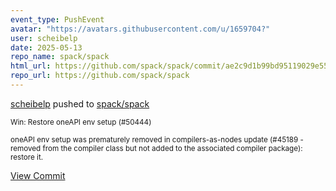 ```yaml
---
event_type: PushEvent
avatar: "https://avatars.githubusercontent.com/u/1659704?"
user: scheibelp
date: 2025-05-13
repo_name: spack/spack
html_url: https://github.com/spack/spack/commit/ae2c9d1b99bd95119029e552e2bcc7204995ee88
repo_url: https://github.com/spack/spack
---
```


<a href='https://github.com/scheibelp' target='_blank'>scheibelp</a> pushed to <a href='https://github.com/spack/spack' target='_blank'>spack/spack</a>

<small>Win: Restore oneAPI env setup (#50444)

oneAPI env setup was prematurely removed in compilers-as-nodes update
(#45189 - removed from the compiler class but not added to the
associated compiler package): restore it.</small>

<a href='https://github.com/spack/spack/commit/ae2c9d1b99bd95119029e552e2bcc7204995ee88' target='_blank'>View Commit</a>